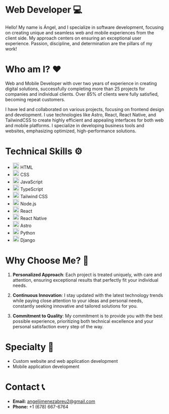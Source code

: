 # Web Developer 💻

Hello! My name is Ángel, and I specialize in software development, focusing on creating unique and seamless web and mobile experiences from the client side. My approach centers on ensuring an exceptional user experience. Passion, discipline, and determination are the pillars of my work!

# Who am I? ❤

Web and Mobile Developer with over two years of experience in creating digital solutions, successfully completing more than 25 projects for companies and individual clients. Over 85% of clients were fully satisfied, becoming repeat customers.

I have led and collaborated on various projects, focusing on frontend design and development. I use technologies like Astro, React, React Native, and TailwindCSS to create highly efficient and appealing interfaces for both web and mobile platforms. I specialize in developing business tools and websites, emphasizing optimized, high-performance solutions.

# Technical Skills ⚙

- <img src="https://cdn-icons-png.flaticon.com/512/1532/1532556.png" alt="HTML Logo" width="20"/> HTML
- <img src="https://upload.wikimedia.org/wikipedia/commons/thumb/6/62/CSS3_logo.svg/800px-CSS3_logo.svg.png" alt="CSS Logo" width="20"/> CSS
- <img src="https://upload.wikimedia.org/wikipedia/commons/thumb/9/99/Unofficial_JavaScript_logo_2.svg/800px-Unofficial_JavaScript_logo_2.svg.png" alt="JS Logo" width="20"/> JavaScript
- <img src="https://upload.wikimedia.org/wikipedia/commons/thumb/4/4c/Typescript_logo_2020.svg/450px-Typescript_logo_2020.svg.png" alt="TS Logo" width="20"/> TypeScript
- <img src="https://upload.wikimedia.org/wikipedia/commons/thumb/d/d5/Tailwind_CSS_Logo.svg/320px-Tailwind_CSS_Logo.svg.png" alt="Tailwind CSS Logo" width="20"/> Tailwind CSS
- <img src="https://upload.wikimedia.org/wikipedia/commons/thumb/d/d9/Node.js_logo.svg/1280px-Node.js_logo.svg.png" alt="Node.js Logo" width="20"/> Node.js
- <img src="https://upload.wikimedia.org/wikipedia/commons/thumb/4/47/React.svg/768px-React.svg.png" alt="React Logo" width="20"/> React
- <img src="https://upload.wikimedia.org/wikipedia/commons/thumb/a/a7/React-icon.svg/375px-React-icon.svg.png" alt="React Native Logo" width="20"/> React Native
- <img src="https://upload.wikimedia.org/wikipedia/commons/thumb/c/ca/Astro.svg/375px-Astro.svg.png" alt="Astro Logo" width="20"/> Astro
- <img src="https://upload.wikimedia.org/wikipedia/commons/thumb/c/c3/Python-logo-notext.svg/1869px-Python-logo-notext.svg.png" alt="Python Logo" width="20"/> Python
- <img src="https://download.logo.wine/logo/Django_(web_framework)/Django_(web_framework)-Logo.wine.png" alt="Django Logo" width="20"/> Django

# Why Choose Me? 🤝

1. **Personalized Approach**: Each project is treated uniquely, with care and attention, ensuring exceptional results that perfectly fit your individual needs.

2. **Continuous Innovation**: I stay updated with the latest technology trends while paying close attention to your ideas and personal needs, constantly seeking innovative and tailored solutions for you.

3. **Commitment to Quality**: My commitment is to provide you with the best possible experience, prioritizing both technical excellence and your personal satisfaction every step of the way.

# Specialty 🎯

- Custom website and web application development
- Mobile application development

# Contact 📞

- **Email:** angeljimenezabreu2@gmail.com
- **Phone:** +1 (678) 667-6764
